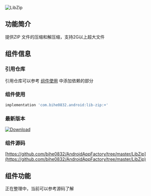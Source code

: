![LibZip](https://img.shields.io/badge/AndroidAppFactory-LibZip-brightgreen)
## 功能简介

提供ZIP 文件的压缩和解压缩，支持2G以上超大文件

## 组件信息

### 引用仓库

引用仓库可以参考 [组件使用](./../start.md) 中添加依赖的部分

### 组件使用

```groovy
implementation 'com.bihe0832.android:lib-zip:+'
```

### 最新版本

[ ![Download](https://api.bintray.com/packages/bihe0832/android/lib-zip/images/download.svg) ](https://bintray.com/bihe0832/android/lib-zip/_latestVersion)


### 组件源码

[https://github.com/bihe0832/AndroidAppFactory/tree/master/LibZip](https://github.com/bihe0832/AndroidAppFactory/tree/master/LibZip)

## 组件功能

正在整理中，当前可以参考源码了解